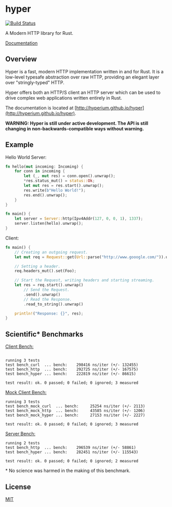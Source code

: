 # hyper

[![Build Status](https://travis-ci.org/hyperium/hyper.svg?branch=master)](https://travis-ci.org/hyperium/hyper)

A Modern HTTP library for Rust.

[Documentation](http://hyperium.github.io/hyper)

## Overview

Hyper is a fast, modern HTTP implementation written in and for Rust. It
is a low-level typesafe abstraction over raw HTTP, providing an elegant
layer over "stringly-typed" HTTP.

Hyper offers both an HTTP/S client an HTTP server which can be used to drive
complex web applications written entirely in Rust.

The documentation is located at [http://hyperium.github.io/hyper](http://hyperium.github.io/hyper).

__WARNING: Hyper is still under active development. The API is still changing
in non-backwards-compatible ways without warning.__

## Example

Hello World Server:

```rust
fn hello(mut incoming: Incoming) {
    for conn in incoming {
        let (_, mut res) = conn.open().unwrap();
        *res.status_mut() = status::Ok;
        let mut res = res.start().unwrap();
        res.write(b"Hello World!");
        res.end().unwrap();
    }
}

fn main() {
    let server = Server::http(Ipv4Addr(127, 0, 0, 1), 1337);
    server.listen(hello).unwrap();
}
```

Client:

```rust
fn main() {
    // Creating an outgoing request.
    let mut req = Request::get(Url::parse("http://www.gooogle.com/")).unwrap();

    // Setting a header.
    req.headers_mut().set(Foo);

    // Start the Request, writing headers and starting streaming.
    let res = req.start().unwrap()
        // Send the Request.
        .send().unwrap()
        // Read the Response.
        .read_to_string().unwrap()

    println!("Response: {}", res);
}
```

## Scientific\* Benchmarks

[Client Bench:](./benches/client.rs)

```

running 3 tests
test bench_curl  ... bench:    298416 ns/iter (+/- 132455)
test bench_http  ... bench:    292725 ns/iter (+/- 167575)
test bench_hyper ... bench:    222819 ns/iter (+/- 86615)

test result: ok. 0 passed; 0 failed; 0 ignored; 3 measured
```

[Mock Client Bench:](./benches/client_mock_tcp.rs)

```
running 3 tests
test bench_mock_curl  ... bench:     25254 ns/iter (+/- 2113)
test bench_mock_http  ... bench:     43585 ns/iter (+/- 1206)
test bench_mock_hyper ... bench:     27153 ns/iter (+/- 2227)

test result: ok. 0 passed; 0 failed; 0 ignored; 3 measured
```


[Server Bench:](./benches/server.rs)

```
running 2 tests
test bench_http  ... bench:    296539 ns/iter (+/- 58861)
test bench_hyper ... bench:    282451 ns/iter (+/- 115543)

test result: ok. 0 passed; 0 failed; 0 ignored; 2 measured
```

\* No science was harmed in the making of this benchmark.

## License

[MIT](./LICENSE)

